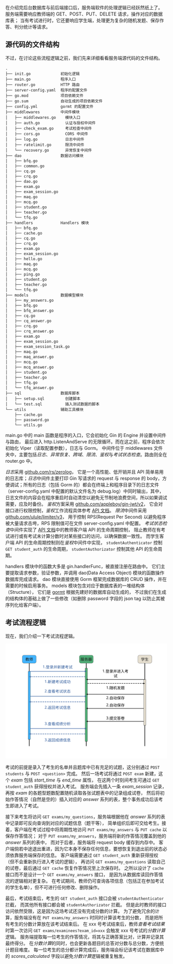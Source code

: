 在介绍完后台数据库与前后端接口后，服务端软件的处理逻辑已经跃然纸上了。
服务端需要响应教师端的 GET、POST、PUT、DELETE 请求，操作对应的数据库表；
当有考试进行时，它还要响应学生端，处理更为复杂的随机发题、保存作答、判分统计等请求。

## 源代码的文件结构

不过，在讨论这些流程逻辑之前，我们先来详细看看服务端源代码的文件结构。

```
.
├── init.go             初始化逻辑
├── main.go             程序入口
├── router.go           HTTP 路由
├── server-config.yaml  程序的配置文件
├── go.mod              项目依赖文件
├── go.sum              自动生成的项目依赖文件
├── config.yml          gormt 的配置文件
├── middlewares         中间件模块
│   ├── middlewares.go    模块入口
│   ├── auth.go           认证与授权中间件
│   ├── check_exam.go     考试检查中间件
│   ├── cors.go           CORS 中间件
│   ├── log.go            日志中间件
│   ├── ratelimit.go      限流中间件
│   └── recovery.go       异常恢复中间件
├── dao                 数据访问模块
│   ├── bfq.go
│   ├── common.go
│   ├── cq.go
│   ├── crq.go
│   ├── dao.go
│   ├── exam.go
│   ├── exam_session.go
│   ├── maq.go
│   ├── mcq.go
│   ├── student.go
│   ├── teacher.go
│   └── tfq.go
├── handlers            Handlers 模块
│   ├── bfq.go
│   ├── cache.go
│   ├── cq.go
│   ├── crq.go
│   ├── exam.go
│   ├── exam_session.go
│   ├── hello.go
│   ├── maq.go
│   ├── mcq.go
│   ├── ping.go
│   ├── student.go
│   ├── teacher.go
│   └── tfq.go
├── models              数据模型模块
│   ├── my_answers.go
│   ├── bfq.go
│   ├── bfq_answer.go
│   ├── cq.go
│   ├── cq_answer.go
│   ├── crq.go
│   ├── crq_answer.go
│   ├── exam.go
│   ├── exam_session.go
│   ├── exam_session_task.go
│   ├── maq.go
│   ├── maq_answer.go
│   ├── mcq.go
│   ├── mcq_answer.go
│   ├── student.go
│   ├── teacher.go
│   ├── tfq.go
│   └── tfq_answer.go
├── sql                 数据库脚本
│   ├── setup.sql         创建脚本
│   └── test.sql          插入测试数据的脚本
└── utils               辅助工具模块
    ├── cache.go
    ├── password.go
    └── utils.go
```

main.go 中的 main 函数是程序的入口，它会初始化 Gin 的 Engine 并设置中间件与路由，
最后进入 http.ListenAndServe 的无限循环。而在这之前，程序会依次初始化 Viper（读取配置参数），日志与 Gorm。
中间件位于 middlewares 文件夹中，主要包括*日志*、*异常恢复*、*跨域*、*限流*、*鉴权*与*考试状态检查*。路由则全在 router.go 中。

*日志*采用 [github.com/rs/zerolog](https://github.com/rs/zerolog)，
它是一个高性能、低开销并且 API 简单易用的日志库；*日志*中间件主要打印 Gin 写请求的 request 与 response 的 body，方便调试；所有的日志（包括 Gorm 的）都会在终端上和程序目录下的日志文件（server-config.yaml 中配置的默认文件名为 debug.log）中同时输出，其中，日志文件的内容会在程序重启时自动清空以避免无节制地浪费空间，所以如果调试需要，应及时备份。
*鉴权*方案采用 [github.com/appleboy/gin-jwt/v2](https://github.com/appleboy/gin-jwt)，
它会对接口进行权限控制，*鉴权*工作流程具体参考 [API 文档](./api.md)。
*限流*中间件采用 [github.com/ulule/limiter/v3](https://github.com/ulule/limiter)，
用于控制 RPS(Request Per Second) 以避免程序被大量请求击垮，RPS 限制值可在文件 server-config.yaml 中配置。
*考试状态检查*中间件实现了 [API 文档](./api.md)中的教师客户端 API 的生命周期控制，
阻止教师在有考试进行或有考试未计算分数时对某些接口的访问，以确保数据一致性。
而学生客户端 API 的生命周期控制则在*鉴权*中间件中实现，
`studentAuthenticator` 控制 `GET student_auth` 的生命周期，
`studentAuthorizator` 控制其他 API 的生命周期。

handlers 模块中的函数大多是 gin.handlerFunc，被直接注册在路由中。
它们主要提取请求参数，验证参数，并调用 dao(Data Access Object) 模块的函数操作数据库完成请求。
dao 模块直接使用 Gorm 框架完成数据库的 CRUD 操作，并在需要的时候启用事务。
models 模块包含对应于数据库表的一堆结构体（Structure），
它们是 [gormt](https://github.com/xxjwxc/gormt) 根据先建好的数据库自动生成的，
不过我们在生成的结构体的基础上做了一些修改（如删除 password 字段的 json tag 以防止其被序列化给客户端）。

## 考试流程逻辑

现在，我们介绍一下考试流程逻辑。

![](../img/server_exam_sequence.svg)

考试的前提是录入了考生的名单并且题库中已有充足的试题，这分别通过 `POST students` 与 `POST <question>` 完成。
然后一场考试将通过 `POST exam` 新建，这个 *exam* 包括 *start_time* 与 *end_time* 属性，
在这两个时刻间考生可通过 `GET student_auth` 获得授权并进入考试。
服务端会先插入一条 *exam_session* 记录，再按 *exam* 的各题型题数配置随机读取各张试题表中的记录组成试卷，
然后将初始作答情况（自然是空的）插入对应的 *answer* 系列的表，整个事务成功后该考生即进入了考试。

接下来考生将访问 `GET exams/my_questions`，服务端根据他在 *answer* 系列的表中记录即可反向查询到对应的试题信息（题干等），
简单组织后即可交给考生。接着，客户端在考试过程中将周期性地访问 `PUT exams/my_answers` 与 `PUT cache` 以保存作答情况；
对于 `PUT exams/my_answers`，服务端将新的作答情况覆盖到他的 *answer* 系列的表中，
而对于后者，服务端将 request body 缓存到内存中。
客户端倘若中途退出重进，因为它本身不保存任何信息，要想恢复到退出前的状态必须依靠服务端保存的信息。
客户端需要通过 `GET student_auth` 重新获得授权（但不会重新执行进入考试的逻辑），
再访问 `GET exams/my_questions` 读取自己的试卷，最后通过 `GET cache` 恢复作答情况至上次保存时。
之所以设计了 `cache` 接口而不是设计一个 `GET exams/my_answers` 接口，
是因为从数据库读回作答情况的逻辑相对更复杂。
在考试期间，教师仍可查询各项信息（包括正在参加考试的学生名单），但不可进行任何修改、删除操作。

最后，考试结束后，考生的 `GET student_auth` 接口会被 `studentAuthenticator` 拦截，
而其他所有接口都会被 `studentAuthorizator` 拦截。
但是此时教师的接口访问依然受限，这是因为这场考试还没有完成分数的计算。
为了避免冗余的计算，服务端没有在 `PUT exams/my_answers` 时同时计算该考生的分数，
而是把所有考生的分数计算放在该考试结束后。
在 xxx 号考试结束后，教师*查看考试结果*时第一次访问 `GET exams/examinees?exam_id=xxx` 会触发 xxx 号考试的*分数计算*逻辑。
服务端提取每一位考生的作答情况，将其与正确答案比对，计算并记录其最终得分。
在*分数计算*的同时，也会更新各题目的总答对分数与总分数，方便统计题目难度。
每一位考生的总分都计算完成后，服务端会标记该考试在数据库中的 *scores_calculated* 字段以避免*分数计算*逻辑被重复触发。




